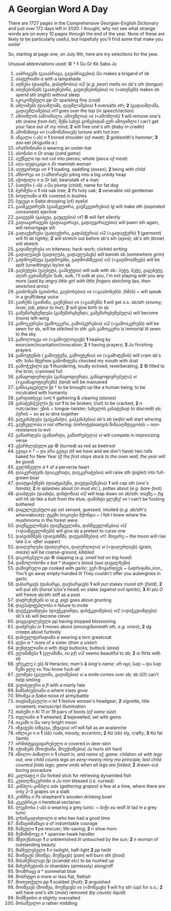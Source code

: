 # A Georgian Word A Day

There are 1727 pages in the Comprehensive Georgian-English Dictionary and just over 172 days left in 2020. I thought, why not see what strange words are on every 10 pages through the end of the year. None of these are likely to be particularly useful, but hopefully you'll find some that make you smile!

So, starting at page one, on July 9th, here are my selections for the year.

Unusual abbreviations used:
©
†
‡
Gu
Gr
Kk
Saba
Ju

1. ააბრაგებს (გაააბრაგა, გაუაბრაგებია) _Gu_ makes a brigand of sb
2. აბაჟურიანი _a_ with a lampshade
3. ადნება (დაადნა, დასდნობია) _vi2_ (_e.g. pear_) melts on sb's sth (_tongue_)
4. ათენებინებს (გაათენებინა, გაუთენებინებია) _vc_ (<ათენებს) makes sb spend sth (_night_) without sleep
5. აკოკოშებული _pp_ _Gr_ sparkling fine (_coal_)
6. ამლაშებს (დაამლაშა, დაუმლაშებია) **1** oversalts sth; **2** (გადაამლაშა, გადაუმლაშებია) _vt1_ goes over the top (_in speech/action_)
7. ამოიშლის (ამოიშალა, ამოუშლია) _vs_ (<ამოშლის) **1** will remove one's sth (_name from list_); შენს სახეს გონებიდან ვერ ამოვიშლი I can't get your face out of my mind; **2** will free one's sth (_baby in cradle_)
8. ამოშანთვა _vn_ (<ამოშანთავს) torture with hot iron
9. ანგალა (-ას) _n_ **1** boned shoulder (_of meat_); **2** goldsmith's hammer; **3** _zoo_ eel (_Anguilla a._)
10. არახჩინიანი _a_ wearing an under-hat
11. ასონასი _n_ _Gr_ snap (_card game_)
12. აუქნელი _np_ not cut into pieces; whole (_piece of meat_)
13. აღა-დედაკაცი _n_ _Gr_ mannish woman
14. აღტვირთვა _vn_ _‡_ **1** loading, saddling (_asses_); **2** being with child
15. აჩხორვა _vn_ (<აჩხორავს) piling into a big untidy heap
16. აჭოტილა _n_ _a_ _Gr_ tall; beanstalk of a man
17. ბათურა (-ას) _ა_ _Gu_ plump (_child_); name for fat dog
18. ბერმუხა _n_ **1** old oak tree; **2** _Ps_ holy oak; **3** venerable old gentleman
19. ბოჯლიანი _a_ _Kk_ covered in bushes
20. ბუცუცი _n_ _Saba_ drooping (of) eyelid
21. გაამკვეთრებს (გაამკვეთრა, გაუმკვეთრებია) _lg_ will make sth (_aspirated consonant_) ejective
22. გააცუებს (გააცუა, გაუცუებია) _vt1_ © will fart silently
23. გადააგირავებს (გადააგირავა, გადაუგირავებია) will pawn sth again, will remortgage sth
24. გადაეჭირება (გადაეჭირა, გადასჭერია) _vi2_ (<გადაუჭერს) **1** (_garment_) will fit sb tightly; **2** will stretch out before sb's sth (_eyes_); sb's sth (_brow_) will stretch
25. გადამღერება _vn_ triteness; hack-work; clichéd writing
26. გადაღუპავს (გადაღუპა, გადაუღუპავს) will banish sb (_somewhere grim_)
27. გადმოებნევა (გადმოებნა, გადმოჰბნევია) _vi2_ (<გადმოაბნევს) will be spilt (unwittingly) by/on sb
28. გაებუტება (გაებუტა, გაჰბუტვია) will sulk with sb:: ბუტე, ბუტე, გაგებუტე, აღარ გეთამაშები Sulk, sulk, I'll sulk at you, I'm not playing with you any more (_said by angry little girl with little fingers stetching lips, then stretched arms_)
29. გაიბოხებს (გაიბოხა, გაუბოხებია) _vs_ (<გააბოხებს): (ხმას) ~ will speak in a gruff/deep voice
30. გაიჩენს (გაიჩინა, გაუჩენია) _vs_ (<გააჩენს) **1** will get o.s. sb/sth (_enemy, lover, job, place to live_); **2** will give birth to sb
31. გამემარცხენდება (გამემარცხენდა, გამემარცხენებულა) will become (more) left-wing
32. გამოეკერება (გამოეკერა, გამოჰკერებია) _vi2_ (<გამოაკერებს) will be sewn for sb, will be stitched to sth: ცას გამოეკერა is immortal _lit_ sewn to the sky
33. გამოლოცვა _vn_ (<გამოულოცავს) **1** healing by exorcism/incantation/invocation; **2** ‡ having prayers; **3** _Ju_ finishing prayers
34. გამოუტენის ( გამოუტენა, გამოუტენია) _vo_ (<გამოტენის) will cram sb's sth: ხახა მტვრით გამომიტენა chocked my mouth with dust
35. გამოჭექილი _pp_ **1** thundering, loudly echoed, reverberating; **2** © filled to the brim, crammed full
36. განაყოფიერდება (განაყოფიერდა, განაყოფიერებულა) _vi_ (<გაანაყოფიერებს) (_land_) will be manuered
37. განსაკაცებელი _fp_ † to be brought up like a human being; to be inculcated with humanity
38. გარდათხევა (_vn_) ‡ gathering & clearing (_stones_)
39. გასატეხ([ე]ლ)ი _fp_ _sst_ **1** to be broken; (_nut_) to be cracked; **2** _n_ nutcracker: ენის ~ tongue-twister; სახელის გასატეხად to discredit sb; პურის ~ so as to dine together
40. გაუკახპდება (გაუკახპდა, გაჰკახპებია) sb's sb (_wife_) will start whoring
41. გაუწევლობა _n_ not offering: ბოროტებიათვის წინააღმდეგობის ~ non-resistance to evil
42. გაშაირდება (გაშაირდა, გაშაირებულა) _vi_ will compete in improvizing verse
43. გჭარხლებული _pp_ © (turned) as red as beetroot
44. გვიცა _n_ † ~ და არა გვიცა (_lit_ we have and we don't have) two rolls baked for New Year (_if the first stays stuck to the oven wall, the year will be good_)
45. გულსნეული _a_ ‡ of a perverse heart
46. დააკერატებს (დააკერატა, დაუკერატებია) will raise sth (_piglet_) into full-grown boar
47. დაატყაპუნებს (დაატყაპუნა, დაუტყაპუნებია) **1** will cap sth (_one's hands_); **2** _io_ splashes about (_in mud etc._), pottes about (_e.g. bare-foot_)
48. დაახტება (დაახტა, დახტონია) _vi2_ will leap down on sb/sth: თავზე ~ _fig_ will hit sb like a bolt from the blue; დამახტი ყლეზე! _vn_ I can't be fucking bothered
49. დაგულ(ვ)ებული _pp_ _sst_ sensed, guessed, intuited (_e.g. sb/sth's whereabouts_): ტყეში სოკოები მქონდა ~ I felt I knew where the mushrooms in the forest were.
50. დაეწყევლინება (დაეწყევლინა, დასწყევლინებია) _vi2_ (<დააწყევლინებს) will give sb a pretext to curse one
51. დაივახშმებს (დაივახშმა, დაუვახშმებია) _vt1_: მთვარე ~ the moon will rise late (_i.e. after supper_)
52. დაიღერღება (დაიღერღა, დაღერღილა) _vi_ (<დაღერღავს) (_grain, maize_) will be coarse-ground, kibbled
53. დაკოსებული _pp_ © slapping (_e.g. small hat on big head_)
54. დამოლოხონი _n_ _bot_ † dragon's blood (_see_ დავალხენი)
55. დანივრული _pp_ cooked with garlic: ვერ მოგართვეს ~ ბადრიჯანი_iron_ You'll go away empty-handed _lit_ They couldn't offer you aubergines in garlic
56. დასარყავს (დასარყა, დაუსარყავს) **1** will put stakes round sth (_field_); **2** will put sth (_horse's/ox's head_) on stake (_against evil spirits_); **3** _Ki_ _plu_ _O_ will freeze sb/sth stiff as a post
57. დატრუხუნებს _io_ (_e.g. pig_) goes about grunting
58. დაუპატიჟებლობა _n_ failure to invite
59. დაუჭკვიანდება (დაუჭკვიანდა, დასჭკვიანებია) _vi2_ (<დაჭკვიანდება) sb's sb will become clever
60. დაყვავილებული _pp_ having stopped blossoming
61. დაძვრება _io_ **1** moves about (_among/beneath sth, e.g. vines_); **2** _dg_ creeps about furtively
62. დახეულფარაჯიანი _a_ wearing a torn greatcoat
63. დესი _a_ † more of a sister (_than a sister_)
64. დუნდულიანი _a_ with (big) buttocks; buttock (_area_)
65. ელამაზება **1** (ელამაზა, _no pf_) _vi2_ seems beautiful to sb; **2** _io_ flirts with sb
66. ერეკლე (-ეს) _N_ Heracles; _man's & king's name_: არ იცი, სად ~ და სად ჩემი ყლე _vu_ You know fuck-all
67. ეღიმება (გაეღიმა, გაღიმებია) _vi_ a smile comes over sb; sb (_IO_) can't help smiling
68. ვაჟიბედური _a_ _fl_ with a manly fate
69. ზამბახ(ებ)იანი _a_ where irises grow
70. ზრინვა _a_ _Saba_ noise of army/battle
71. თავსამკ(აულ)ი _n_ _lst_ **1** festive woman's headgear; **2** vignette, title ornament; manuscript illumination
72. თახუმი _n_ _Ki_ 11 _or_ 19 pairs of boots (_of same size_)
73. თვლიანი _a_ **1** wheeled; **2** bejewelled; set with gems
74. იაკამი _n_ _Gu_ very bright moon
75. იზვავებს (იზვავა, უზვავია) _vt1_ will fall as an avalanche
76. იმლიკი _n_ _a_ **1** (sb) rude, moody, eccentric; **2** _Ka_ (sb) sly, crafty; **3** _Ka_ fat (lamb)
77. ირმისტყავაფარებული _a_ covered in deer-skin
78. იქიანებს (მოიქიანა, მოუქიანებია) _Ju_ hurls sth hard
79. იწილო-ბიწილო _n_ **1** _chant in, and name of, game: children sit with legs out, one child counts legs on eeny-meeny miny mo principle; last child counted folds legs; game ends when all legs are folded_; **2** drawn-out boring procedure
80. კალბადე _n_ _Gu_ forked stick for retrieving dynamited fish
81. კეთილნაკურთხი _a_ _Ju_ _iron_ blessed (_i.e._ cursed)
82. კიმპლა-კიმპლა _adv_ (_gathering grapes_) a few at a time, where there are only 2-3 grapes on a stalk
83. კონჩხა _n_ _Ps_ shepherd's wooden drinking bowl
84. კუკუბრიკი _n_ heretical sectarian
85. ლეგჩოხა (-ას) _a_ wearing a grey tunic: ~ ბიჭი _eu_ wolf _lit_ lad in a grey tunic
86. ლხინგადახდილი _a_ who has had a good time
87. მამაცთმამაცი _a_ of indomitable courage
88. მაშველი **1** _pa_ rescuer; life-saving; **2** _n_ shoe-horn
89. მემიმინოვე _n_ † sparrow-hawk handler
90. მზეთუნახავი **1** _a_ unblemished _lit_ untouched by the sun; **2** _n_ woman of outstanding beauty
91. მიბნელებული **1** _n_ twilight, half-light **2** _pp_ twilit
92. მიიწვავს (მიიწვა, მიუწვავს) (_pan_) will burn sth (_food_)
93. მისაჩქმალავი _fp_ (_scandal etc_) to be hushed up
94. მიჩერჩეტობს _io_ shambles (aimlessly) along/off
95. მოაზრაყე _a_ † somewhat blue
96. მობრტყო _a_ more or less flat, flattish
97. მოთუთქული _pp_ **1** scalded (_fruit_); **2** anguished
98. მოიწვავს (მოიწვა, მოუწვავს) _vs_ (<მოწვავს) **1** will fry sth (up) for o.s.; **2** will have one's sth (_mole_) removed (_by caustic liquid_)
99. მომწუთხო _a_ slightly oversalted
100. მოსაშუალო _a_ rather middling